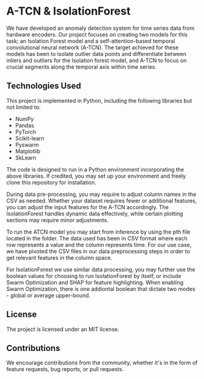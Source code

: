 # A-TCN & IsolationForest

We have developed an anomaly detection system for time series data from hardware encoders. Our project focuses on creating two models for this task; an Isolation Forest model and a self-attention-based temporal convolutional neural network (A-TCN). 
The target achieved for these models has been to isolate outlier data points and differentiate between inliers and outliers for the Isolation forest model, and A-TCN to focus on crucial segments along the temporal axis within time series.

## Technologies Used
This project is implemented in Python, including the following libraries but not limited to:
- NumPy
- Pandas
- PyTorch
- Scikit-learn
- Pyswarm
- Matplotlib
- SkLearn

The code is designed to run in a Python environment incorporating the above libraries.
If credited, you may set up your environment and freely clone this repository for installation. 

During data pre-processing, you may require to adjust column names in the CSV as needed. 
Whether your dataset requires fewer or additional features, you can adjust the input features for the A-TCN accordingly. 
The IsolationForest handles dynamic data effectively, while certain plotting sections may require minor adjustments.

To run the ATCN model you may start from inference by using the pth file located in the folder. The data used has been in CSV format where each row represents a value and the column represents time. 
For our use case, we have pivoted the CSV files in our data preprocessing steps in order to get relevant features in the column space.    

For IsolationForest we use similar data processing, you may further use the boolean values for choosing to run IsolationForest by itself, or include Swarm Optimization and SHAP for feature highlighting.
When enabling Swarm Optimization, there is one addiontal boolean that dictate two modes - global or average upper-bound.

## License
The project is licensed under an MIT license. 

## Contributions
We encourage contributions from the community, whether it's in the form of feature requests, bug reports, or pull requests.
